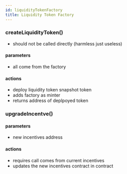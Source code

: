 ```yaml
---
id: liquidityTokenFactory
title: Liquidity Token Factory
---
```


### createLiquidityToken()

- should not be called directly (harmless just useless)

#### parameters

- all come from the factory

#### actions

- deploy liquidity token snapshot token
- adds factory as minter
- returns address of deplpoyed token

### upgradeIncentve()

#### parameters

- new incentives address

#### actions

- requires call comes from current incentives
- updates the new incentives contract in contract
